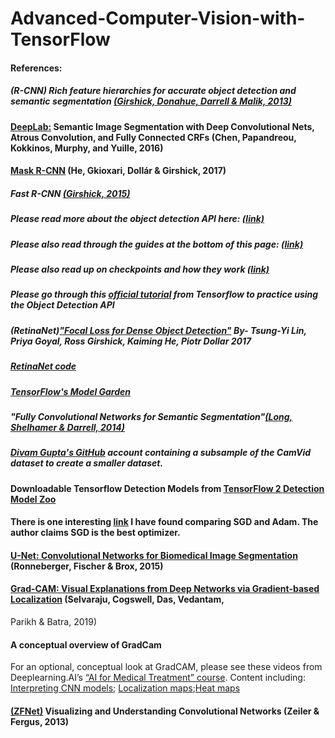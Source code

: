 # Advanced-Computer-Vision-with-TensorFlow

#### References:

##### (R-CNN) Rich feature hierarchies for accurate object detection and semantic segmentation [(Girshick, Donahue, Darrell & Malik, 2013)](https://arxiv.org/abs/1311.2524)

#### [DeepLab:](http://liangchiehchen.com/projects/DeepLab.html) Semantic Image Segmentation with Deep Convolutional Nets, Atrous Convolution, and Fully Connected CRFs  (Chen, Papandreou, Kokkinos, Murphy, and Yuille, 2016)
  
#### [Mask R-CNN](https://arxiv.org/abs/1703.06870) (He, Gkioxari, Dollár & Girshick, 2017)
  
##### Fast R-CNN [(Girshick, 2015)](https://arxiv.org/abs/1504.08083)

##### Please read more about the object detection API here: [(link)](https://github.com/tensorflow/models/tree/master/research/object_detection)

##### Please also read through the guides at the bottom of this page: [(link)](https://github.com/tensorflow/models/blob/master/research/object_detection/g3doc/tf2.md)
##### Please also read up on checkpoints and how they work [(link)](https://www.tensorflow.org/guide/checkpoint)

##### Please go through this [official tutorial](https://colab.research.google.com/github/tensorflow/hub/blob/master/examples/colab/tf2_object_detection.ipynb) from Tensorflow to practice using the Object Detection API

##### (RetinaNet)["Focal Loss for Dense Object Detection"](https://arxiv.org/abs/1708.02002) By- Tsung-Yi Lin, Priya Goyal, Ross Girshick, Kaiming He, Piotr Dollar 2017

##### [RetinaNet code](https://github.com/facebookresearch/Detectron)

##### [TensorFlow's Model Garden](https://github.com/tensorflow/models)

##### "Fully Convolutional Networks for Semantic Segmentation"[(Long, Shelhamer & Darrell, 2014)](https://arxiv.org/abs/1411.4038)

##### [Divam Gupta's GitHub](https://github.com/divamgupta) account containing a subsample of the CamVid dataset to create a smaller dataset.

#### Downloadable Tensorflow Detection Models from [TensorFlow 2 Detection Model Zoo](https://github.com/tensorflow/models/blob/master/research/object_detection/g3doc/tf2_detection_zoo.md)

#### There is one interesting [link](https://shaoanlu.wordpress.com/2017/05/29/sgd-all-which-one-is-the-best-optimizer-dogs-vs-cats-toy-experiment/) I have found comparing SGD and Adam. The author claims SGD is the best optimizer.

#### [U-Net: Convolutional Networks for Biomedical Image Segmentation](https://arxiv.org/abs/1505.04597) (Ronneberger, Fischer & Brox, 2015)

#### [Grad-CAM: Visual Explanations from Deep Networks via Gradient-based Localization](https://arxiv.org/pdf/1610.02391.pdf) (Selvaraju, Cogswell, Das, Vedantam,
  Parikh & Batra, 2019)
  
#### A conceptual overview of GradCam
For an optional, conceptual look at GradCAM, please see these videos from Deeplearning.AI’s [“AI for Medical Treatment” course](https://www.coursera.org/learn/ai-for-medical-treatment). Content including: [Interpreting CNN models](https://www.coursera.org/learn/ai-for-medical-treatment#syllabus); [Localization maps](https://www.coursera.org/learn/ai-for-medical-treatment#syllabus);[Heat maps](https://www.coursera.org/learn/ai-for-medical-treatment#syllabus)

#### [(ZFNet)](https://arxiv.org/abs/1311.2901) Visualizing and Understanding Convolutional Networks (Zeiler & Fergus, 2013)



